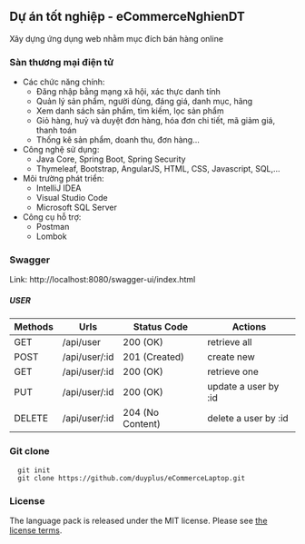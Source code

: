 ## Dự án tốt nghiệp - eCommerceNghienDT
Xây dựng ứng dụng web nhằm mục đích bán hàng online
### Sàn thương mại điện tử
- Các chức năng chính:
  + Đăng nhập bằng mạng xã hội, xác thực danh tính
  + Quản lý sản phẩm, người dùng, đáng giá, danh mục, hãng
  + Xem danh sách sản phẩm, tìm kiếm, lọc sản phẩm
  + Giỏ hàng, huỷ và duyệt đơn hàng, hóa đơn chi tiết, mã giảm giá, thanh toán
  + Thống kê sản phẩm, doanh thu, đơn hàng...
- Công nghệ sử dụng:
  + Java Core, Spring Boot, Spring Security
  + Thymeleaf, Bootstrap, AngularJS, HTML, CSS, Javascript, SQL,...
- Môi trường phát triển:
  + IntelliJ IDEA
  + Visual Studio Code
  + Microsoft SQL Server
- Công cụ hỗ trợ:
  + Postman
  + Lombok
### Swagger
Link: http://localhost:8080/swagger-ui/index.html
##### USER
| Methods | Urls | Status Code | Actions |
| ------------ | ------------ | ------------ | ------------ |
| GET | /api/user | 200 (OK) | retrieve all |
| POST | /api/user/:id | 201 (Created) | create new |
| GET | /api/user/:id | 200 (OK) | retrieve one |
| PUT | /api/user/:id | 200 (OK) | update a user by :id |
| DELETE | /api/user/:id | 204 (No Content) | delete a user by :id ||
### Git clone
```
  git init
  git clone https://github.com/duyplus/eCommerceLaptop.git
```
### License
The language pack is released under the MIT license. Please see [the license terms](https://github.com/duyplus/eCommerceLaptop/blob/master/LICENSE).
